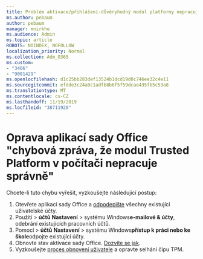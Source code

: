 ```yaml
---
title: Problém aktivace/přihlášení-důvěryhodný modul platformy nepracuje chybně
ms.author: pebaum
author: pebaum
manager: mnirkhe
ms.audience: Admin
ms.topic: article
ROBOTS: NOINDEX, NOFOLLOW
localization_priority: Normal
ms.collection: Adm_O365
ms.custom:
- "3406"
- "9001429"
ms.openlocfilehash: d1c25bb283def13524b1dcd19d0c746ee32c4e11
ms.sourcegitcommit: efdde3c24a0c1adfb8b6f5f59dcae435fb5c53a8
ms.translationtype: MT
ms.contentlocale: cs-CZ
ms.lasthandoff: 11/19/2019
ms.locfileid: "38711920"
---
```

# <a name="fixing-the-office-apps-your-computers-trusted-platform-module-is-not-functioning-properly-message"></a>Oprava aplikací sady Office "chybová zpráva, že modul Trusted Platform v počítači nepracuje správně"

Chcete-li tuto chybu vyřešit, vyzkoušejte následující postup:

1. Otevřete aplikaci sady Office a [odpodepište](https://support.office.com/article/5a20dc11-47e9-4b6f-945d-478cb6d92071) všechny existující uživatelské účty.   
2. Použití > **účtů** **Nastavení** > systému Windows**e-mailové & účty**, odebrání existujících pracovních účtů. 
3. Pomocí > **účtů** **Nastavení** > systému Windows**přístup k práci nebo ke škole**odpojte existující účty. 
4. Obnovte stav aktivace sady Office. [Dozvíte se jak](https://docs.microsoft.com/office365/troubleshoot/activation/reset-office-365-proplus-activation-state
).
5. Vyzkoušejte [proces obnovení uživatele](https://docs.microsoft.com/office365/troubleshoot/administration/connection-issue-when-sign-in-office-2016#symptom-2) a opravte selhání čipu TPM.